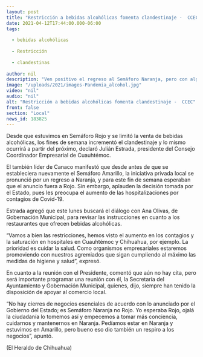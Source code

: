 ```yaml
---
layout: post
title: "Restricción a bebidas alcohólicas fomenta clandestinaje -  CCEC"
date: 2021-04-12T17:44:00.000-06:00
tags:
  
  - bebidas alcohólicas
  
  - Restricción
  
  - clandestinas
  
author: nil
description: "Ven positivo el regreso al Semáforo Naranja, pero con algunas reservas"
image: "/uploads/2021/images-Pandemia_alcohol.jpg"
video: "nil"
audio: "nil"
alt: "Restricción a bebidas alcohólicas fomenta clandestinaje -  CCEC"
front: false
section: "Local"
news_id: 183825
---
```


Desde que estuvimos en Semáforo Rojo y se limitó la venta de bebidas alcohólicas, los fines de semana incrementó el clandestinaje y lo mismo ocurrirá a partir del próximo, declaró Julián Estrada, presidente del Consejo Coordinador Empresarial de Cuauhtémoc.

El también líder de Canaco manifestó que desde antes de que se estableciera nuevamente el Semáforo Amarillo, la iniciativa privada local se pronunció por un regreso a Naranja, y para este fin de semana esperaban que el anuncio fuera a Rojo. Sin embargo, aplauden la decisión tomada por el Estado, pues les preocupa el aumento de las hospitalizaciones por contagios de Covid-19.

Estrada agregó que este lunes buscará el diálogo con Ana Olivas, de Gobernación Municipal, para revisar las instrucciones en cuanto a los restaurantes que ofrecen bebidas alcohólicas.

“Vamos a bien las restricciones, hemos visto el aumento en los contagios y la saturación en hospitales en Cuauhtémoc y Chihuahua, por ejemplo. La prioridad es cuidar la salud. Como organismos empresariales estaremos promoviendo con nuestros agremiados que sigan cumpliendo al máximo las medidas de higiene y salud”, expresó.

En cuanto a la reunión con el Presidente, comentó que aún no hay cita, pero será importante programar una reunión con él, la Secretaría del Ayuntamiento y Gobernación Municipal, quienes, dijo, siempre han tenido la disposición de apoyar al comercio local.

“No hay cierres de negocios esenciales de acuerdo con lo anunciado por el Gobierno del Estado; es Semáforo Naranja no Rojo. Yo esperaba Rojo, ojalá la ciudadanía lo tomemos así y empecemos a tomar más conciencia, cuidarnos y mantenernos en Naranja. Pedíamos estar en Naranja y estuvimos en Amarillo, pero bueno eso dio también un respiro a los negocios”, apuntó.

(El Heraldo de Chihuahua)